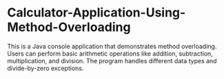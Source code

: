 # Calculator-Application-Using-Method-Overloading
This is a Java console application that demonstrates method overloading. Users can perform basic arithmetic operations like addition, subtraction, multiplication, and division. The program handles different data types and divide-by-zero exceptions.

